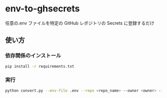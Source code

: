 # env-to-ghsecrets

任意の.env ファイルを特定の GitHub レポジトリの Secrets に登録するだけ

## 使い方

### 依存関係のインストール

```bash
pip install -r requirements.txt
```

### 実行

```bash
python convert.py --env-file .env --repo <repo_name> --owner <owner> --token <token>
```
